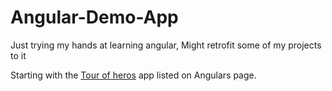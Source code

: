 # Angular-Demo-App
Just trying my hands at learning angular, Might retrofit some of my projects to it

Starting with the [Tour of heros](https://angular.io/tutorial/toh-pt0) app listed on Angulars page.
